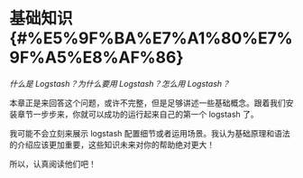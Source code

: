 # 基础知识 {#%E5%9F%BA%E7%A1%80%E7%9F%A5%E8%AF%86}

_什么是 Logstash？为什么要用 Logstash？怎么用 Logstash？_

本章正是来回答这个问题，或许不完整，但是足够讲述一些基础概念。跟着我们安装章节一步步来，你就可以成功的运行起来自己的第一个 logstash 了。

我可能不会立刻来展示 logstash 配置细节或者运用场景。我认为基础原理和语法的介绍应该更加重要，这些知识未来对你的帮助绝对更大！

所以，认真阅读他们吧！

